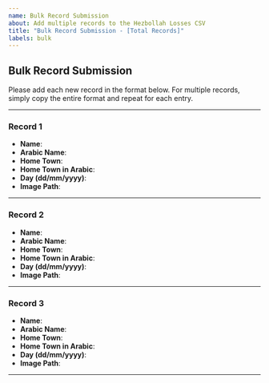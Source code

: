 ```yaml
---
name: Bulk Record Submission
about: Add multiple records to the Hezbollah Losses CSV
title: "Bulk Record Submission - [Total Records]"
labels: bulk
---
```


## Bulk Record Submission

Please add each new record in the format below. For multiple records, simply copy the entire format and repeat for each entry.

---

### Record 1
- **Name**:  
- **Arabic Name**:  
- **Home Town**:  
- **Home Town in Arabic**:  
- **Day (dd/mm/yyyy)**:  
- **Image Path**:  

---

### Record 2
- **Name**:  
- **Arabic Name**:  
- **Home Town**:  
- **Home Town in Arabic**:  
- **Day (dd/mm/yyyy)**:  
- **Image Path**:  

---

### Record 3
- **Name**:  
- **Arabic Name**:  
- **Home Town**:  
- **Home Town in Arabic**:  
- **Day (dd/mm/yyyy)**:  
- **Image Path**:  

---
